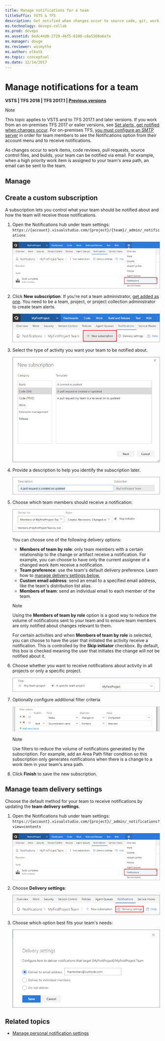 ```yaml
---
title: Manage notifications for a team
titleSuffix: VSTS & TFS 
description: Get notified when changes occur to source code, git, work items, and builds in Visual Studio Team Services & Team Foundation Server  
ms.technology: devops-collab
ms.prod: devops
ms.assetid: 6edc44d0-2729-46f5-8108-c8a5160a6a7a
ms.manager: douge
ms.reviewer: wismythe
ms.author: elbatk
ms.topic: conceptual
ms.date: 12/14/2017  
---
```



# Manage notifications for a team

<b>VSTS | TFS 2018 | TFS 2017.1 | [Previous versions](../work/track/alerts-and-notifications.md)</b> 

> [!NOTE]  
> This topic applies to VSTS and to TFS 2017.1 and later versions. If you work from an on-premises TFS 2017 or ealier versions, see [Set alerts, get notified when changes occur](../work/track/alerts-and-notifications.md). For on-premises TFS, [you must configure an SMTP server](../tfs-server/admin/setup-customize-alerts.md) in order for team members to see the Notifications option from their account menu and to receive notifications. 
 
As changes occur to work items, code reviews, pull requests, source control files, and builds, your team can be notified via email. For example, when a high priority work item is assigned to your team's area path, an email can be sent to the team.

## Manage 

## Create a custom subscription

A subscription lets you control what your team should be notified about and how the team will receive those notifications.

1. Open the Notifications hub under team settings: `https://{account}.visualstudio.com/{project}/{team}/_admin/_notifications`
	
	![Notifications under settings menu](_img/team-notifications-settings-menu.png)

2. Click **New subscription**. If you're not a team administrator, [get added as one](../work/scale/add-team-administrator.md). You need to be a team, project, or project collection administrator to create team alerts.

	![New subscription](_img/new-subscription.png)
	
3. Select the type of activity you want your team to be notified about.
	
	![Select event category and template](_img/new-sub-page1.png)

4. Provide a description to help you identify the subscription later.

	![Select event category and template](_img/new-sub-description.png)

5. Choose which team members should receive a notification:

	![Select role](_img/new-sub-team-delivery-by-role.png)

   You can choose one of the following delivery options:

   * **Members of team by role**: only team members with a certain relationship to the change or artifact receive a notification. For example, you can choose to have only the current assignee of a changed work item receive a notification.
   * **Team preference**: use the team's default delivery preference. Learn how to [manage delivery settings below.](#manage)
   * **Custom email address**: send an email to a specified email address, like the team's distribution list alias.
   * **Members of team**: send an individual email to each member of the team.

   > [!NOTE]   
   > Using the **Members of team by role** option is a good way to reduce the volume of notifications sent to your team and to ensure team members are only notified about changes relevant to them.

   For certain activities and when **Members of team by role** is selected, you can choose to have the user that initiated the activity receive a notification. This is controlled by the **Skip initiator** checkbox. By default, this box is checked meaning the user that initiates the change will not be notified about it.

6. Choose whether you want to receive notifications about activity in all projects or only a specific project.

	![Select scope](_img/new-sub-scope.png)

7. Optionally configure additional filter criteria

	![Select scope](_img/new-sub-filter-conditions.png)

	> [!NOTE]   
    > Use filters to reduce the volume of notifications generated by the subscription. For example, add an Area Path filter condition so this subscription only generates notifications when there is a change to a work item in your team's area path.

7. Click **Finish** to save the new subscription.

<a name="manage" />

## Manage team delivery settings

Choose the default method for your team to receive notifications by updating the **team delivery settings**.

1. Open the Notifications hub under team settings: `https://{account}.visualstudio.com/{project}/_admin/_notifications?view=contents`
	
	![Notifications under settings menu](_img/team-notifications-settings-menu.png)

2. Choose **Delivery settings**:

	![Delivery settings](_img/delivery-settings.png)

3. Choose which option best fits your team's needs:

	![Delivery settings options](_img/delivery-settings-options.png)

## Related topics

- [Manage personal notification settings](../notifications/manage-personal-notifications.md)  

